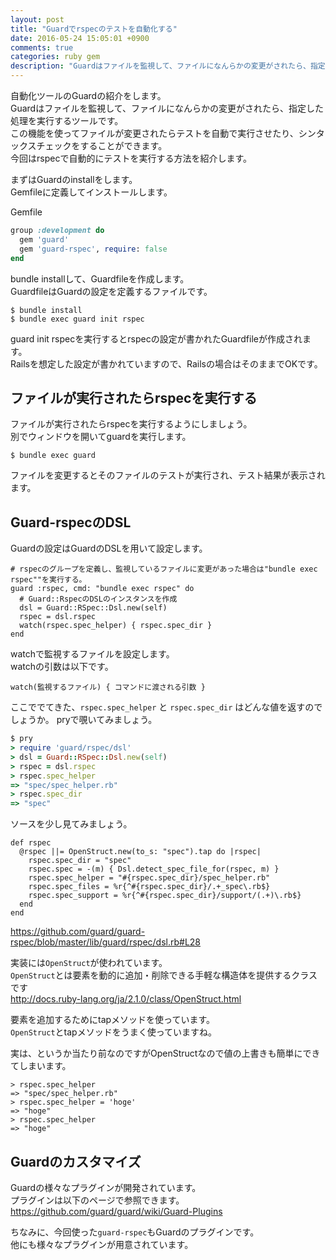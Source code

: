 ```yaml
---
layout: post
title: "Guardでrspecのテストを自動化する"
date: 2016-05-24 15:05:01 +0900
comments: true
categories: ruby gem
description: "Guardはファイルを監視して、ファイルになんらかの変更がされたら、指定した処理を実行するツールです。この機能を使ってファイルが変更されたらテストを自動で実行させたり、シンタックスチェックをすることができます。今回はrspecで自動的にテストを実行する方法を紹介します。"
---
```


自動化ツールのGuardの紹介をします。  
Guardはファイルを監視して、ファイルになんらかの変更がされたら、指定した処理を実行するツールです。  
この機能を使ってファイルが変更されたらテストを自動で実行させたり、シンタックスチェックをすることができます。  
今回はrspecで自動的にテストを実行する方法を紹介します。  

まずはGuardのinstallをします。  
Gemfileに定義してインストールします。  

Gemfile


~~~ruby
group :development do
  gem 'guard'
  gem 'guard-rspec', require: false
end

~~~

bundle installして、Guardfileを作成します。  
GuardfileはGuardの設定を定義するファイルです。


~~~
$ bundle install
$ bundle exec guard init rspec

~~~

guard init rspecを実行するとrspecの設定が書かれたGuardfileが作成されます。  
Railsを想定した設定が書かれていますので、Railsの場合はそのままでOKです。

## ファイルが実行されたらrspecを実行する

ファイルが実行されたらrspecを実行するようにしましょう。  
別でウィンドウを開いてguardを実行します。  


~~~
$ bundle exec guard

~~~

ファイルを変更するとそのファイルのテストが実行され、テスト結果が表示されます。

## Guard-rspecのDSL

Guardの設定はGuardのDSLを用いて設定します。


~~~
# rspecのグループを定義し、監視しているファイルに変更があった場合は"bundle exec rspec""を実行する。
guard :rspec, cmd: "bundle exec rspec" do
  # Guard::RspecのDSLのインスタンスを作成
  dsl = Guard::RSpec::Dsl.new(self)
  rspec = dsl.rspec
  watch(rspec.spec_helper) { rspec.spec_dir }
end

~~~

watchで監視するファイルを設定します。  
watchの引数は以下です。  


~~~text
watch(監視するファイル) { コマンドに渡される引数 }

~~~

ここででてきた、`rspec.spec_helper` と `rspec.spec_dir` はどんな値を返すのでしょうか。
pryで覗いてみましょう。


~~~ruby
$ pry
> require 'guard/rspec/dsl'
> dsl = Guard::RSpec::Dsl.new(self)
> rspec = dsl.rspec
> rspec.spec_helper
=> "spec/spec_helper.rb"
> rspec.spec_dir
=> "spec"

~~~

ソースを少し見てみましょう。


~~~
def rspec
  @rspec ||= OpenStruct.new(to_s: "spec").tap do |rspec|
    rspec.spec_dir = "spec"
    rspec.spec = -(m) { Dsl.detect_spec_file_for(rspec, m) }
    rspec.spec_helper = "#{rspec.spec_dir}/spec_helper.rb"
    rspec.spec_files = %r{^#{rspec.spec_dir}/.+_spec\.rb$}
    rspec.spec_support = %r{^#{rspec.spec_dir}/support/(.+)\.rb$}
  end
end

~~~

https://github.com/guard/guard-rspec/blob/master/lib/guard/rspec/dsl.rb#L28

実装には`OpenStruct`が使われています。  
`OpenStruct`とは要素を動的に追加・削除できる手軽な構造体を提供するクラスです  
http://docs.ruby-lang.org/ja/2.1.0/class/OpenStruct.html

要素を追加するためにtapメソッドを使っています。  
`OpenStruct`とtapメソッドをうまく使っていますね。  

実は、というか当たり前なのですがOpenStructなので値の上書きも簡単にできてしまいます。


~~~
> rspec.spec_helper
=> "spec/spec_helper.rb"
> rspec.spec_helper = 'hoge'
=> "hoge"
> rspec.spec_helper
=> "hoge"

~~~

## Guardのカスタマイズ

Guardの様々なプラグインが開発されています。  
プラグインは以下のページで参照できます。  
https://github.com/guard/guard/wiki/Guard-Plugins

ちなみに、今回使った`guard-rspec`もGuardのプラグインです。  
他にも様々なプラグインが用意されています。
